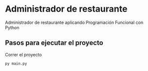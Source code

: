 # Administrador de restaurante
Administrador de restaurante aplicando Programación Funcional con Python

## Pasos para ejecutar el proyecto
Correr el proyecto 
```
py main.py
```
